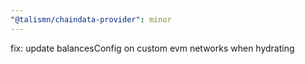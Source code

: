 ```yaml
---
"@talismn/chaindata-provider": minor
---
```


fix: update balancesConfig on custom evm networks when hydrating
